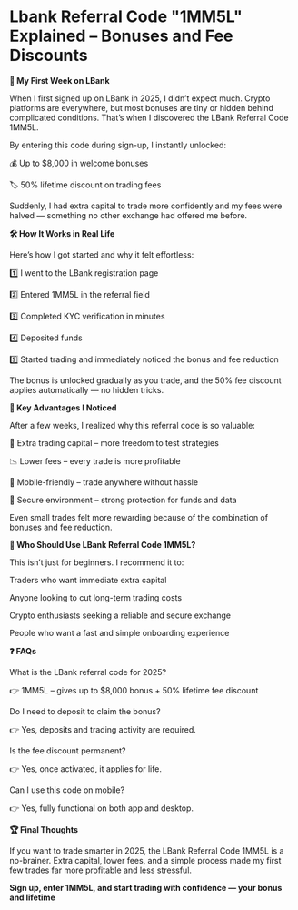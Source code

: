 # Lbank Referral Code "1MM5L" Explained – Bonuses and Fee Discounts

**🌟 My First Week on LBank**

When I first signed up on LBank in 2025, I didn’t expect much. Crypto platforms are everywhere, but most bonuses are tiny or hidden behind complicated conditions. That’s when I discovered the LBank Referral Code 1MM5L.

By entering this code during sign-up, I instantly unlocked:

💰 Up to $8,000 in welcome bonuses

🏷️ 50% lifetime discount on trading fees

Suddenly, I had extra capital to trade more confidently and my fees were halved — something no other exchange had offered me before.

**🛠 How It Works in Real Life**

Here’s how I got started and why it felt effortless:

1️⃣ I went to the LBank registration page

2️⃣ Entered 1MM5L in the referral field

3️⃣ Completed KYC verification in minutes

4️⃣ Deposited funds

5️⃣ Started trading and immediately noticed the bonus and fee reduction

The bonus is unlocked gradually as you trade, and the 50% fee discount applies automatically — no hidden tricks.

**🔑 Key Advantages I Noticed**

After a few weeks, I realized why this referral code is so valuable:

💸 Extra trading capital – more freedom to test strategies

📉 Lower fees – every trade is more profitable

📱 Mobile-friendly – trade anywhere without hassle

🔐 Secure environment – strong protection for funds and data

Even small trades felt more rewarding because of the combination of bonuses and fee reduction.

**🎯 Who Should Use LBank Referral Code 1MM5L?**

This isn’t just for beginners. I recommend it to:

Traders who want immediate extra capital

Anyone looking to cut long-term trading costs

Crypto enthusiasts seeking a reliable and secure exchange

People who want a fast and simple onboarding experience

**❓ FAQs**

What is the LBank referral code for 2025?

👉 1MM5L – gives up to $8,000 bonus + 50% lifetime fee discount

Do I need to deposit to claim the bonus?

👉 Yes, deposits and trading activity are required.

Is the fee discount permanent?

👉 Yes, once activated, it applies for life.

Can I use this code on mobile?

👉 Yes, fully functional on both app and desktop.

**🏆 Final Thoughts**

If you want to trade smarter in 2025, the LBank Referral Code 1MM5L is a no-brainer. Extra capital, lower fees, and a simple process made my first few trades far more profitable and less stressful.

**Sign up, enter 1MM5L, and start trading with confidence — your bonus and lifetime**
